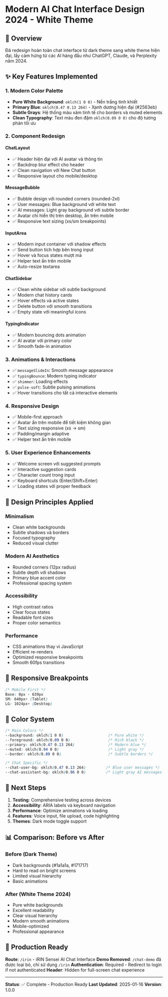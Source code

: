 # Modern AI Chat Interface Design 2024 - White Theme

## 🎨 Overview

Đã redesign hoàn toàn chat interface từ dark theme sang white theme hiện đại, lấy cảm hứng từ các AI hàng đầu như ChatGPT, Claude, và Perplexity năm 2024.

## ✨ Key Features Implemented

### 1. **Modern Color Palette**
- **Pure White Background**: `oklch(1 0 0)` - Nền trắng tinh khiết
- **Primary Blue**: `oklch(0.47 0.13 264)` - Xanh dương hiện đại (#2563eb)
- **Subtle Grays**: Hệ thống màu xám tinh tế cho borders và muted elements
- **Clean Typography**: Text màu đen đậm `oklch(0.09 0 0)` cho độ tương phản tối ưu

### 2. **Component Redesign**

#### ChatLayout
- ✅ Header hiện đại với AI avatar và thông tin
- ✅ Backdrop blur effect cho header
- ✅ Clean navigation với New Chat button
- ✅ Responsive layout cho mobile/desktop

#### MessageBubble
- ✅ Bubble design với rounded corners (rounded-2xl)
- ✅ User messages: Blue background với white text
- ✅ AI messages: Light gray background với subtle border
- ✅ Avatar chỉ hiển thị trên desktop, ẩn trên mobile
- ✅ Responsive text sizing (xs/sm breakpoints)

#### InputArea
- ✅ Modern input container với shadow effects
- ✅ Send button tích hợp bên trong input
- ✅ Hover và focus states mượt mà
- ✅ Helper text ẩn trên mobile
- ✅ Auto-resize textarea

#### ChatSidebar
- ✅ Clean white sidebar với subtle background
- ✅ Modern chat history cards
- ✅ Hover effects và active states
- ✅ Delete button với smooth transitions
- ✅ Empty state với meaningful icons

#### TypingIndicator
- ✅ Modern bouncing dots animation
- ✅ AI avatar với primary color
- ✅ Smooth fade-in animation

### 3. **Animations & Interactions**
- ✅ `messageSlideIn`: Smooth message appearance
- ✅ `typingBounce`: Modern typing indicator
- ✅ `shimmer`: Loading effects
- ✅ `pulse-soft`: Subtle pulsing animations
- ✅ Hover transitions cho tất cả interactive elements

### 4. **Responsive Design**
- ✅ Mobile-first approach
- ✅ Avatar ẩn trên mobile để tiết kiệm không gian
- ✅ Text sizing responsive (xs → sm)
- ✅ Padding/margin adaptive
- ✅ Helper text ẩn trên mobile

### 5. **User Experience Enhancements**
- ✅ Welcome screen với suggested prompts
- ✅ Interactive suggestion cards
- ✅ Character count trong input
- ✅ Keyboard shortcuts (Enter/Shift+Enter)
- ✅ Loading states với proper feedback

## 🎯 Design Principles Applied

### **Minimalism**
- Clean white backgrounds
- Subtle shadows và borders
- Focused typography
- Reduced visual clutter

### **Modern AI Aesthetics**
- Rounded corners (12px radius)
- Subtle depth với shadows
- Primary blue accent color
- Professional spacing system

### **Accessibility**
- High contrast ratios
- Clear focus states
- Readable font sizes
- Proper color semantics

### **Performance**
- CSS animations thay vì JavaScript
- Efficient re-renders
- Optimized responsive breakpoints
- Smooth 60fps transitions

## 📱 Responsive Breakpoints

```css
/* Mobile First */
Base: 0px - 639px
SM: 640px+ (Tablet)
LG: 1024px+ (Desktop)
```

## 🎨 Color System

```css
/* Main Colors */
--background: oklch(1 0 0)                    /* Pure white */
--foreground: oklch(0.09 0 0)                 /* Rich black */
--primary: oklch(0.47 0.13 264)               /* Modern blue */
--muted: oklch(0.94 0 0)                      /* Light gray */
--border: oklch(0.89 0 0)                     /* Subtle borders */

/* Chat Specific */
--chat-user-bg: oklch(0.47 0.13 264)         /* Blue user messages */
--chat-assistant-bg: oklch(0.96 0 0)         /* Light gray AI messages */
```

## 🚀 Next Steps

1. **Testing**: Comprehensive testing across devices
2. **Accessibility**: ARIA labels và keyboard navigation
3. **Performance**: Optimize animations và loading
4. **Features**: Voice input, file upload, code highlighting
5. **Themes**: Dark mode toggle support

## 📊 Comparison: Before vs After

### Before (Dark Theme)
- Dark backgrounds (#1a1a1a, #171717)
- Hard to read on bright screens
- Limited visual hierarchy
- Basic animations

### After (White Theme 2024)
- Pure white backgrounds
- Excellent readability
- Clear visual hierarchy
- Modern smooth animations
- Mobile-optimized
- Professional appearance

## 🚀 Production Ready

**Route**: `/irin` - iRIN Sensei AI Chat Interface
**Demo Removed**: `/chat-demo` đã được loại bỏ, chỉ sử dụng `/irin`
**Authentication**: Required - Redirect to login if not authenticated
**Header**: Hidden for full-screen chat experience

---

**Status**: ✅ Complete - Production Ready
**Last Updated**: 2025-01-16
**Version**: 1.0.0
